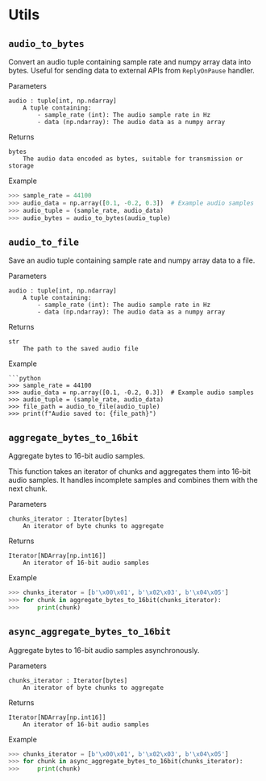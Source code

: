 # Utils

## `audio_to_bytes`

Convert an audio tuple containing sample rate and numpy array data into bytes.
Useful for sending data to external APIs from `ReplyOnPause` handler.

Parameters
```
audio : tuple[int, np.ndarray]
    A tuple containing:
        - sample_rate (int): The audio sample rate in Hz
        - data (np.ndarray): The audio data as a numpy array
```

Returns
```
bytes
    The audio data encoded as bytes, suitable for transmission or storage
```

Example
```python
>>> sample_rate = 44100
>>> audio_data = np.array([0.1, -0.2, 0.3])  # Example audio samples
>>> audio_tuple = (sample_rate, audio_data)
>>> audio_bytes = audio_to_bytes(audio_tuple)
```

## `audio_to_file`

Save an audio tuple containing sample rate and numpy array data to a file.

Parameters
```
audio : tuple[int, np.ndarray]
    A tuple containing:
        - sample_rate (int): The audio sample rate in Hz
        - data (np.ndarray): The audio data as a numpy array
```
Returns
```
str
    The path to the saved audio file
```
Example
```
```python
>>> sample_rate = 44100
>>> audio_data = np.array([0.1, -0.2, 0.3])  # Example audio samples
>>> audio_tuple = (sample_rate, audio_data)
>>> file_path = audio_to_file(audio_tuple)
>>> print(f"Audio saved to: {file_path}")
```

## `aggregate_bytes_to_16bit`
Aggregate bytes to 16-bit audio samples.

This function takes an iterator of chunks and aggregates them into 16-bit audio samples.
It handles incomplete samples and combines them with the next chunk.

Parameters
```
chunks_iterator : Iterator[bytes]
    An iterator of byte chunks to aggregate
```
Returns
```
Iterator[NDArray[np.int16]]
    An iterator of 16-bit audio samples
```
Example
```python
>>> chunks_iterator = [b'\x00\x01', b'\x02\x03', b'\x04\x05']
>>> for chunk in aggregate_bytes_to_16bit(chunks_iterator):
>>>     print(chunk)
```

## `async_aggregate_bytes_to_16bit`

Aggregate bytes to 16-bit audio samples asynchronously.

Parameters
```
chunks_iterator : Iterator[bytes]
    An iterator of byte chunks to aggregate
```
Returns
```
Iterator[NDArray[np.int16]]
    An iterator of 16-bit audio samples
```
Example
```python
>>> chunks_iterator = [b'\x00\x01', b'\x02\x03', b'\x04\x05']
>>> for chunk in async_aggregate_bytes_to_16bit(chunks_iterator):
>>>     print(chunk)
```


